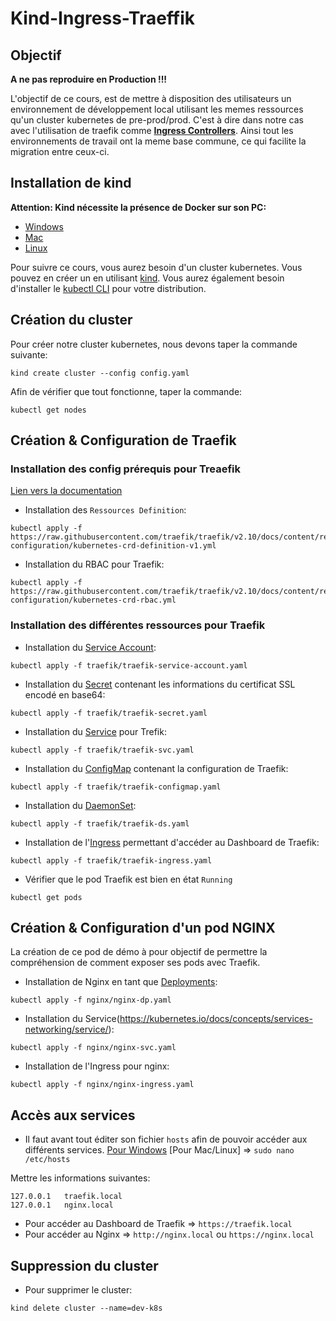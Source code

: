 # Kind-Ingress-Traeffik

##  Objectif

**A ne pas reproduire en Production !!!**

L'objectif de ce cours, est de mettre à disposition des utilisateurs un environnement de développement local utilisant les memes ressources qu'un cluster kubernetes de pre-prod/prod. C'est à dire dans notre cas avec l'utilisation de traefik comme **[Ingress Controllers](https://kubernetes.io/docs/concepts/services-networking/ingress-controllers/)**. Ainsi tout les environnements de travail ont la meme base commune, ce qui facilite la migration entre ceux-ci. 

## Installation de kind

**Attention: Kind nécessite la présence de Docker sur son PC:**
- [Windows](https://docs.docker.com/desktop/install/windows-install/)
- [Mac](https://docs.docker.com/desktop/install/mac-install/)
- [Linux](https://docs.docker.com/desktop/install/linux-install/)

Pour suivre ce cours, vous aurez besoin d'un cluster kubernetes. Vous pouvez en créer un en utilisant [kind](https://kind.sigs.k8s.io/docs/user/quick-start/). Vous aurez également besoin d'installer le [kubectl CLI](https://kubernetes.io/docs/tasks/tools/) pour votre distribution.

## Création du cluster

Pour créer notre cluster kubernetes, nous devons taper la commande suivante:

```shell
kind create cluster --config config.yaml
```

Afin de vérifier que tout fonctionne, taper la commande:
```shell
kubectl get nodes
```

## Création & Configuration de Traefik

### Installation des config prérequis pour Treaefik
[Lien vers la documentation](https://doc.traefik.io/traefik/providers/kubernetes-crd/)

- Installation des `Ressources Definition`:
```shell
kubectl apply -f https://raw.githubusercontent.com/traefik/traefik/v2.10/docs/content/reference/dynamic-configuration/kubernetes-crd-definition-v1.yml
```
- Installation du RBAC pour Traefik:
```shell
kubectl apply -f https://raw.githubusercontent.com/traefik/traefik/v2.10/docs/content/reference/dynamic-configuration/kubernetes-crd-rbac.yml
```
### Installation des différentes ressources pour Traefik

- Installation du [Service Account](https://kubernetes.io/docs/concepts/security/service-accounts/):
```shell
kubectl apply -f traefik/traefik-service-account.yaml
```
- Installation du [Secret](https://kubernetes.io/docs/concepts/configuration/secret/) contenant les informations du certificat SSL encodé en base64:
```shell
kubectl apply -f traefik/traefik-secret.yaml  
```

- Installation du [Service](https://kubernetes.io/docs/concepts/services-networking/service/) pour Trefik:
```shell
kubectl apply -f traefik/traefik-svc.yaml  
```
- Installation du [ConfigMap](https://kubernetes.io/docs/concepts/configuration/configmap/) contenant la configuration de Traefik:
```shell
kubectl apply -f traefik/traefik-configmap.yaml
```

- Installation du [DaemonSet](https://kubernetes.io/docs/concepts/workloads/controllers/daemonset/):
```shell
kubectl apply -f traefik/traefik-ds.yaml
```

- Installation de l'[Ingress](https://kubernetes.io/docs/concepts/services-networking/ingress/) permettant d'accéder au Dashboard de Traefik:
```shell
kubectl apply -f traefik/traefik-ingress.yaml
```

- Vérifier que le pod Traefik est bien en état `Running`
```shell
kubectl get pods
```

## Création & Configuration d'un pod NGINX

La création de ce pod de démo à pour objectif de permettre la compréhension de comment exposer ses pods avec Traefik.

- Installation de Nginx en tant que [Deployments](https://kubernetes.io/docs/concepts/workloads/controllers/deployment/):
```shell
kubectl apply -f nginx/nginx-dp.yaml
```

- Installation du Service(https://kubernetes.io/docs/concepts/services-networking/service/):
```shell
kubectl apply -f nginx/nginx-svc.yaml
```

- Installation de l'Ingress pour nginx:
```shell
kubectl apply -f nginx/nginx-ingress.yaml
```

## Accès aux services

- Il faut avant tout éditer son fichier `hosts` afin de pouvoir accéder aux différents services.
[Pour Windows](https://lecrabeinfo.net/ouvrir-et-modifier-le-fichier-hosts-de-windows.html#via-le-bloc-notes)
[Pour Mac/Linux] => `sudo nano /etc/hosts`

Mettre les informations suivantes:
```shell
127.0.0.1   traefik.local
127.0.0.1   nginx.local
```

- Pour accéder au Dashboard de Traefik => `https://traefik.local`
- Pour accéder au Nginx => `http://nginx.local` ou `https://nginx.local`


## Suppression du cluster 

- Pour supprimer le cluster:
```shell
kind delete cluster --name=dev-k8s
```